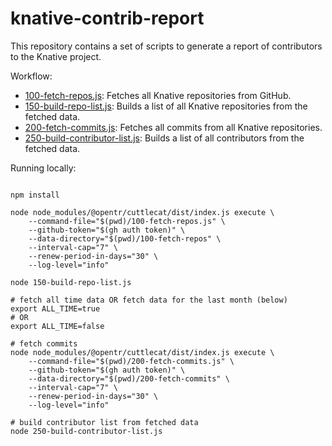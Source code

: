 # knative-contrib-report

This repository contains a set of scripts to generate a report of contributors to the Knative project.

Workflow:
- [100-fetch-repos.js](100-fetch-repos.js): Fetches all Knative repositories from GitHub.
- [150-build-repo-list.js](150-build-repo-list.js): Builds a list of all Knative repositories from the fetched data.
- [200-fetch-commits.js](200-fetch-commits.js): Fetches all commits from all Knative repositories.
- [250-build-contributor-list.js](250-build-contributor-list.js): Builds a list of all contributors from the fetched data.


Running locally:
```shell

npm install

node node_modules/@opentr/cuttlecat/dist/index.js execute \
    --command-file="$(pwd)/100-fetch-repos.js" \
    --github-token="$(gh auth token)" \
    --data-directory="$(pwd)/100-fetch-repos" \
    --interval-cap="7" \
    --renew-period-in-days="30" \
    --log-level="info"
    
node 150-build-repo-list.js

# fetch all time data OR fetch data for the last month (below)
export ALL_TIME=true
# OR
export ALL_TIME=false

# fetch commits
node node_modules/@opentr/cuttlecat/dist/index.js execute \
    --command-file="$(pwd)/200-fetch-commits.js" \
    --github-token="$(gh auth token)" \
    --data-directory="$(pwd)/200-fetch-commits" \
    --interval-cap="7" \
    --renew-period-in-days="30" \
    --log-level="info"

# build contributor list from fetched data    
node 250-build-contributor-list.js
```

